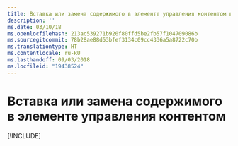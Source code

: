 ```yaml
---
title: Вставка или замена содержимого в элементе управления контентом в документах Word
description: ''
ms.date: 03/10/18
ms.openlocfilehash: 213ac539271b920f80ffd5be2fb57f104709086b
ms.sourcegitcommit: 78b28ae88d53bfef3134c09cc4336a5a8722c70b
ms.translationtype: HT
ms.contentlocale: ru-RU
ms.lasthandoff: 09/03/2018
ms.locfileid: "19438524"
---
```

# <a name="insert-or-replace-content-in-a-content-control"></a>Вставка или замена содержимого в элементе управления контентом

[!INCLUDE[](../includes/word-tutorial-content-control.md)]

